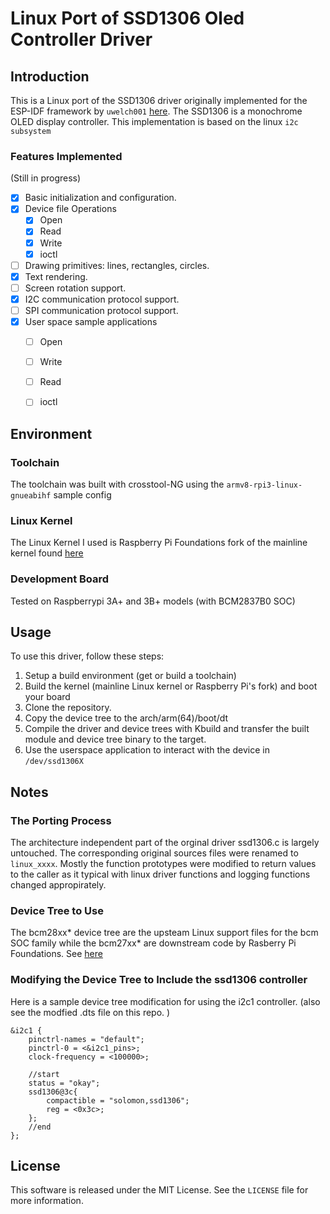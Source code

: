# Linux Port of SSD1306 Oled Controller Driver

## Introduction
This is a Linux port of the SSD1306 driver originally implemented for the ESP-IDF framework by `uwelch001` [here](github.com/uwelch001/espidf-ssd1306). The SSD1306 is a monochrome OLED display controller. This implementation is based on the linux `i2c subsystem`

### Features Implemented
(Still in progress)
- [x] Basic initialization and configuration.
- [x] Device file Operations
  - [x] Open
  - [x] Read
  - [x] Write
  - [x] ioctl
- [ ] Drawing primitives: lines, rectangles, circles.
- [x] Text rendering.
- [ ] Screen rotation support.
- [x] I2C communication protocol support.
- [ ] SPI communication protocol support.
- [x] User space sample applications
  - [ ] Open
  - [ ] Write
  - [ ] Read
  - [ ] ioctl



## Environment

### Toolchain
The toolchain was built with crosstool-NG using the `armv8-rpi3-linux-gnueabihf` sample config

### Linux Kernel
The Linux Kernel I used is Raspberry Pi Foundations fork of the mainline kernel found [here](https://github.com/raspberrypifoundation)

### Development Board
Tested on Raspberrypi 3A+ and 3B+ models (with BCM2837B0 SOC)
 
## Usage

To use this driver, follow these steps:

1. Setup a build environment (get or build a toolchain)
2. Build the kernel (mainline Linux kernel or Raspberry Pi's fork) and boot your board
3. Clone the repository.
4. Copy the device tree to the arch/arm(64)/boot/dt
2. Compile the driver and device trees with Kbuild and transfer the built module and device tree binary to the target.
4. Use the userspace application to interact with the device in `/dev/ssd1306X`

## Notes
### The Porting Process
The architecture independent part of the orginal driver ssd1306.c is largely untouched. The corresponding original sources files were renamed to `linux_xxxx`. Mostly the function prototypes were modified to return values to the caller as it typical with linux driver functions and logging functions changed appropirately. 

### Device Tree to Use
The bcm28xx* device tree are the upsteam Linux support files for the bcm SOC family while the bcm27xx* are downstream code by Rasberry Pi Foundations. See [here](https://forums.raspberrypi.com/viewtopic.php?t=238262)

### Modifying the Device Tree to Include the ssd1306 controller
Here is a sample device tree modification for using the i2c1 controller. (also see the modfied .dts file on this repo. )
```
&i2c1 {
	pinctrl-names = "default";
	pinctrl-0 = <&i2c1_pins>;
	clock-frequency = <100000>;

    //start
	status = "okay";
	ssd1306@3c{
		compactible = "solomon,ssd1306";
		reg = <0x3c>;
	};
    //end
};
```
## License
This software is released under the MIT License. See the `LICENSE` file for more information.

